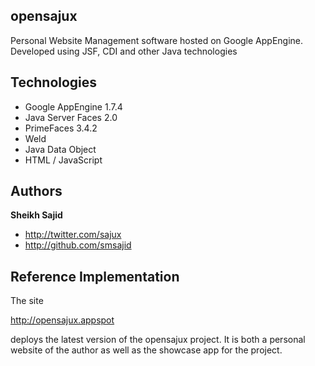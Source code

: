 ## opensajux
Personal Website Management software hosted on Google AppEngine. Developed using JSF, CDI and other Java technologies

## Technologies
+ Google AppEngine 1.7.4
+ Java Server Faces 2.0
+ PrimeFaces 3.4.2
+ Weld
+ Java Data Object
+ HTML / JavaScript

## Authors
**Sheikh Sajid**
+ http://twitter.com/sajux
+ http://github.com/smsajid

## Reference Implementation
The site 

http://opensajux.appspot

deploys the latest version of the opensajux project. It is both a personal website of the author as well as the showcase app for the project.
